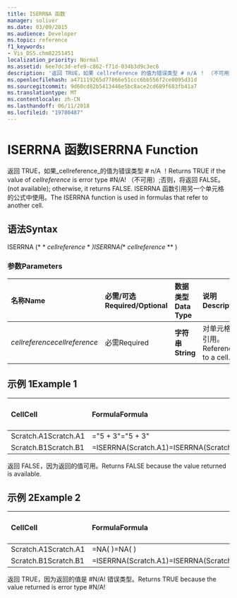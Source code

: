 ```yaml
---
title: ISERRNA 函数
manager: soliver
ms.date: 03/09/2015
ms.audience: Developer
ms.topic: reference
f1_keywords:
- Vis_DSS.chm82251451
localization_priority: Normal
ms.assetid: 6ee7dc3d-efe9-c862-f71d-034b3d9c3ec6
description: '返回 TRUE，如果 cellreference 的值为错误类型 # n/A ！ （不可用）;否则，将返回 FALSE。 ISERRNA 函数引用另一个单元格的公式中使用。'
ms.openlocfilehash: a471119265d77866e51ccc6bb556f2ce0095d31d
ms.sourcegitcommit: 9d60cd82b5413446e5bc8ace2cd689f683fb41a7
ms.translationtype: MT
ms.contentlocale: zh-CN
ms.lasthandoff: 06/11/2018
ms.locfileid: "19780487"
---
```

# <a name="iserrna-function"></a><span data-ttu-id="0d3ac-105">ISERRNA 函数</span><span class="sxs-lookup"><span data-stu-id="0d3ac-105">ISERRNA Function</span></span>

<span data-ttu-id="0d3ac-106">返回 TRUE，如果_cellreference_的值为错误类型 # n/A ！</span><span class="sxs-lookup"><span data-stu-id="0d3ac-106">Returns TRUE if the value of  _cellreference_ is error type #N/A!</span></span> <span data-ttu-id="0d3ac-107">（不可用）;否则，将返回 FALSE。</span><span class="sxs-lookup"><span data-stu-id="0d3ac-107">(not available); otherwise, it returns FALSE.</span></span> <span data-ttu-id="0d3ac-108">ISERRNA 函数引用另一个单元格的公式中使用。</span><span class="sxs-lookup"><span data-stu-id="0d3ac-108">The ISERRNA function is used in formulas that refer to another cell.</span></span> 
  
## <a name="syntax"></a><span data-ttu-id="0d3ac-109">语法</span><span class="sxs-lookup"><span data-stu-id="0d3ac-109">Syntax</span></span>

<span data-ttu-id="0d3ac-110">ISERRNA (* * *cellreference* * *)</span><span class="sxs-lookup"><span data-stu-id="0d3ac-110">ISERRNA(** *cellreference* ** )</span></span> 
  
### <a name="parameters"></a><span data-ttu-id="0d3ac-111">参数</span><span class="sxs-lookup"><span data-stu-id="0d3ac-111">Parameters</span></span>

|<span data-ttu-id="0d3ac-112">**名称**</span><span class="sxs-lookup"><span data-stu-id="0d3ac-112">**Name**</span></span>|<span data-ttu-id="0d3ac-113">**必需/可选**</span><span class="sxs-lookup"><span data-stu-id="0d3ac-113">**Required/Optional**</span></span>|<span data-ttu-id="0d3ac-114">**数据类型**</span><span class="sxs-lookup"><span data-stu-id="0d3ac-114">**Data Type**</span></span>|<span data-ttu-id="0d3ac-115">**说明**</span><span class="sxs-lookup"><span data-stu-id="0d3ac-115">**Description**</span></span>|
|:-----|:-----|:-----|:-----|
| <span data-ttu-id="0d3ac-116">_cellreference_</span><span class="sxs-lookup"><span data-stu-id="0d3ac-116">_cellreference_</span></span> <br/> |<span data-ttu-id="0d3ac-117">必需</span><span class="sxs-lookup"><span data-stu-id="0d3ac-117">Required</span></span>  <br/> |<span data-ttu-id="0d3ac-118">**字符串**</span><span class="sxs-lookup"><span data-stu-id="0d3ac-118">**String**</span></span> <br/> |<span data-ttu-id="0d3ac-119">对单元格的引用。</span><span class="sxs-lookup"><span data-stu-id="0d3ac-119">Reference to a cell.</span></span>  <br/> |
   
## <a name="example-1"></a><span data-ttu-id="0d3ac-120">示例 1</span><span class="sxs-lookup"><span data-stu-id="0d3ac-120">Example 1</span></span>

|<span data-ttu-id="0d3ac-121">**Cell**</span><span class="sxs-lookup"><span data-stu-id="0d3ac-121">**Cell**</span></span>|<span data-ttu-id="0d3ac-122">**Formula**</span><span class="sxs-lookup"><span data-stu-id="0d3ac-122">**Formula**</span></span>|<span data-ttu-id="0d3ac-123">**返回的值**</span><span class="sxs-lookup"><span data-stu-id="0d3ac-123">**Value returned**</span></span>|
|:-----|:-----|:-----|
|<span data-ttu-id="0d3ac-124">Scratch.A1</span><span class="sxs-lookup"><span data-stu-id="0d3ac-124">Scratch.A1</span></span>  <br/> |<span data-ttu-id="0d3ac-125">="5 + 3"</span><span class="sxs-lookup"><span data-stu-id="0d3ac-125">="5 + 3"</span></span>  <br/> |<span data-ttu-id="0d3ac-126">"8"</span><span class="sxs-lookup"><span data-stu-id="0d3ac-126">"8"</span></span>  <br/> |
|<span data-ttu-id="0d3ac-127">Scratch.B1</span><span class="sxs-lookup"><span data-stu-id="0d3ac-127">Scratch.B1</span></span>  <br/> |<span data-ttu-id="0d3ac-128">=ISERRNA(Scratch.A1)</span><span class="sxs-lookup"><span data-stu-id="0d3ac-128">=ISERRNA(Scratch.A1)</span></span>  <br/> |<span data-ttu-id="0d3ac-129">FALSE</span><span class="sxs-lookup"><span data-stu-id="0d3ac-129">FALSE</span></span>  <br/> |
   
<span data-ttu-id="0d3ac-130">返回 FALSE，因为返回的值可用。</span><span class="sxs-lookup"><span data-stu-id="0d3ac-130">Returns FALSE because the value returned is available.</span></span>
  
## <a name="example-2"></a><span data-ttu-id="0d3ac-131">示例 2</span><span class="sxs-lookup"><span data-stu-id="0d3ac-131">Example 2</span></span>

|<span data-ttu-id="0d3ac-132">**Cell**</span><span class="sxs-lookup"><span data-stu-id="0d3ac-132">**Cell**</span></span>|<span data-ttu-id="0d3ac-133">**Formula**</span><span class="sxs-lookup"><span data-stu-id="0d3ac-133">**Formula**</span></span>|<span data-ttu-id="0d3ac-134">**返回的值**</span><span class="sxs-lookup"><span data-stu-id="0d3ac-134">**Value returned**</span></span>|
|:-----|:-----|:-----|
|<span data-ttu-id="0d3ac-135">Scratch.A1</span><span class="sxs-lookup"><span data-stu-id="0d3ac-135">Scratch.A1</span></span>  <br/> |<span data-ttu-id="0d3ac-136">=NA( )</span><span class="sxs-lookup"><span data-stu-id="0d3ac-136">=NA( )</span></span>  <br/> |<span data-ttu-id="0d3ac-137">#N/A!</span><span class="sxs-lookup"><span data-stu-id="0d3ac-137">#N/A!</span></span>  <br/> |
|<span data-ttu-id="0d3ac-138">Scratch.B1</span><span class="sxs-lookup"><span data-stu-id="0d3ac-138">Scratch.B1</span></span>  <br/> |<span data-ttu-id="0d3ac-139">=ISERRNA(Scratch.A1)</span><span class="sxs-lookup"><span data-stu-id="0d3ac-139">=ISERRNA(Scratch.A1)</span></span>  <br/> |<span data-ttu-id="0d3ac-140">TRUE</span><span class="sxs-lookup"><span data-stu-id="0d3ac-140">TRUE</span></span>  <br/> |
   
<span data-ttu-id="0d3ac-141">返回 TRUE，因为返回的值是 #N/A! 错误类型。</span><span class="sxs-lookup"><span data-stu-id="0d3ac-141">Returns TRUE because the value returned is error type #N/A!</span></span>
  

